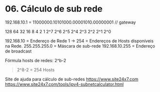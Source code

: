 # 06. Cálculo de sub rede
192.168.10.1   = 11000000.10101000.00001010.00000001 // gateway

128 64  32  16  8   4   2   1
2^7 2^6 2^5 2^4 2^3 2^2 2^1 2^0

192.168.10     = Endereço de Rede
1 -> 254       = Endereços de Hosts disponíveis na Rede.
255.255.255.0  = Máscara de sub-rede
192.168.10.255 = Endereço de broadcast


Fórmula hosts de redes: 2^b-2
> 2^8-2 = 254 Hosts

Site de ajuda para cálculo de sub-redes
https://www.site24x7.com
https://www.site24x7.com/tools/ipv4-subnetcalculator.html